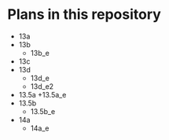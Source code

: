 # Plans in this repository

- 13a
- 13b
     + 13b_e
- 13c
- 13d
     + 13d_e
     + 13d_e2
- 13.5a
     +13.5a_e
- 13.5b
     + 13.5b_e
- 14a
     + 14a_e